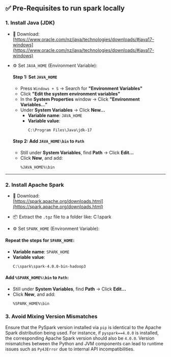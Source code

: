 ## ✅ Pre-Requisites to run spark locally

### 1. Install Java (JDK)

- 🔗 Download:  
  [https://www.oracle.com/nz/java/technologies/downloads/#java17-windows](https://www.oracle.com/nz/java/technologies/downloads/#java17-windows)

- ⚙️ Set `JAVA_HOME` (Environment Variable):

  #### Step 1: Set `JAVA_HOME`

  - Press `Windows + S` → Search for **"Environment Variables"**
  - Click **"Edit the system environment variables"**
  - In the **System Properties** window → Click **"Environment Variables…"**
  - Under **System Variables** → Click **New…**
    - **Variable name**: `JAVA_HOME`  
    - **Variable value**:
      ```
      C:\Program Files\Java\jdk-17
      ```

  #### Step 2: Add `JAVA_HOME\bin` to `Path`

  - Still under **System Variables**, find **Path** → Click **Edit…**
  - Click **New**, and add:
    ```
    %JAVA_HOME%\bin
    ```

---

### 2. Install Apache Spark

- 🔗 Download:  
  [https://spark.apache.org/downloads.html](https://spark.apache.org/downloads.html)

- 📦 Extract the `.tgz` file to a folder like: C:\spark

- ⚙️ Set `SPARK_HOME` (Environment Variable):

#### Repeat the steps for `SPARK_HOME`:

- **Variable name**: `SPARK_HOME`  
- **Variable value**:
  ```
  C:\spark\spark-4.0.0-bin-hadoop3
  ```

#### Add `%SPARK_HOME%\bin` to `Path`:

- Still under **System Variables**, find **Path** → Click **Edit…**
- Click **New**, and add:
  ```
  %SPARK_HOME%\bin
  ```
### 3. Avoid Mixing Version Mismatches

Ensure that the PySpark version installed via `pip` is identical to the Apache Spark distribution being used. For instance, if `pyspark==4.0.0` is installed, the corresponding Apache Spark version should also be `4.0.0`. Version mismatches between the Python and JVM components can lead to runtime issues such as `Py4JError` due to internal API incompatibilities.

